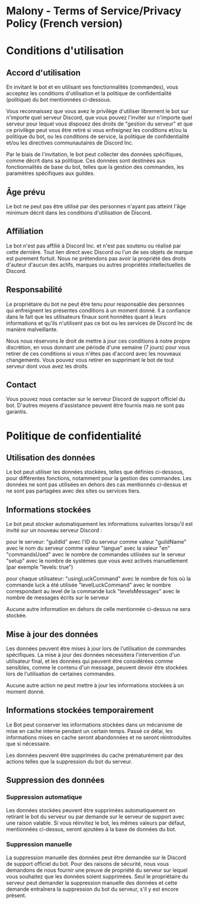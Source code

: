 # Malony - Terms of Service/Privacy Policy (French version)

# Conditions d'utilisation
## Accord d'utilisation

En invitant le bot et en utilisant ses fonctionnalités (commandes), vous acceptez les conditions d'utilisation et la politique de confidentialité (politique) du bot mentionnées ci-dessous.

Vous reconnaissez que vous avez le privilège d'utiliser librement le bot sur n'importe quel serveur Discord, que vous pouvez l'inviter sur n'importe quel serveur pour lequel vous disposez des droits de "gestion du serveur" et que ce privilège peut vous être retiré si vous enfreignez les conditions et/ou la politique du bot, ou les conditions de service, la politique de confidentialité et/ou les directives communautaires de Discord Inc.

Par le biais de l'invitation, le bot peut collecter des données spécifiques, comme décrit dans sa politique.
Ces données sont destinées aux fonctionnalités de base du bot, telles que la gestion des commandes, les paramètres spécifiques aux guildes.

## Âge prévu

Le bot ne peut pas être utilisé par des personnes n'ayant pas atteint l'âge minimum décrit dans les conditions d'utilisation de Discord.

## Affiliation

Le bot n'est pas affilié à Discord Inc. et n'est pas soutenu ou réalisé par cette dernière.
Tout lien direct avec Discord ou l'un de ses objets de marque est purement fortuit. Nous ne prétendons pas avoir la propriété des droits d'auteur d'aucun des actifs, marques ou autres propriétés intellectuelles de Discord.

## Responsabilité

Le propriétaire du bot ne peut être tenu pour responsable des personnes qui enfreignent les présentes conditions à un moment donné.
Il a confiance dans le fait que les utilisateurs finaux sont honnêtes quant à leurs informations et qu'ils n'utilisent pas ce bot ou les services de Discord Inc de manière malveillante.

Nous nous réservons le droit de mettre à jour ces conditions à notre propre discrétion, en vous donnant une période d'une semaine (7 jours) pour vous retirer de ces conditions si vous n'êtes pas d'accord avec les nouveaux changements.
Vous pouvez vous retirer en supprimant le bot de tout serveur dont vous avez les droits.

## Contact

Vous pouvez nous contacter sur le serveur Discord de support officiel du bot.
D'autres moyens d'assistance peuvent être fournis mais ne sont pas garantis.

# Politique de confidentialité
## Utilisation des données

Le bot peut utiliser les données stockées, telles que définies ci-dessous, pour différentes fonctions, notamment pour la gestion des commandes.
Les données ne sont pas utilisées en dehors des cas mentionnés ci-dessus et ne sont pas partagées avec des sites ou services tiers.

## Informations stockées

Le bot peut stocker automatiquement les informations suivantes lorsqu'il est invité sur un nouveau serveur Discord :

pour le serveur:
    "guildId" avec l'ID du serveur comme valeur
    "guildName" avec le nom du serveur comme valeur
    "langue" avec la valeur "en"
    "commandsUsed" avec le nombre de commandes utilisées sur le serveur
    "setup" avec le nombre de systèmes que vous avez activés manuellement (par exemple "levels: true")
    
pour chaque utilisateur:
    "usingLuckCommand" avec le nombre de fois où la commande luck a été utilisée
    "levelLuckCommand" avec le nombre correspondant au level de la commande luck
    "levelsMessages" avec le nombre de messages écrits sur le serveur
    

Aucune autre information en dehors de celle mentionnée ci-dessus ne sera stockée.

## Mise à jour des données

Les données peuvent être mises à jour lors de l'utilisation de commandes spécifiques.
La mise à jour des données nécessitera l'intervention d'un utilisateur final, et les données qui peuvent être considérées comme sensibles, comme le contenu d'un message, peuvent devoir être stockées lors de l'utilisation de certaines commandes.

Aucune autre action ne peut mettre à jour les informations stockées à un moment donné.

## Informations stockées temporairement

Le Bot peut conserver les informations stockées dans un mécanisme de mise en cache interne pendant un certain temps.
Passé ce délai, les informations mises en cache seront abandonnées et ne seront réintroduites que si nécessaire.

Les données peuvent être supprimées du cache prématurément par des actions telles que la suppression du bot du serveur.

## Suppression des données
### Suppression automatique

Les données stockées peuvent être supprimées automatiquement en retirant le bot du serveur ou par demande sur le serveur de support avec une raison valable.
Si vous réinvitez le bot, les mêmes valeurs par défaut, mentionnées ci-dessus, seront ajoutées à la base de données du bot.

### Suppression manuelle

La suppression manuelle des données peut être demandée sur le Discord de support officiel du bot.
Pour des raisons de sécurité, nous vous demandons de nous fournir une preuve de propriété du serveur sur lequel vous souhaitez que les données soient supprimées. Seul le propriétaire du serveur peut demander la suppression manuelle des données et cette demande entraînera la suppression du bot du serveur, s'il y est encore présent.
